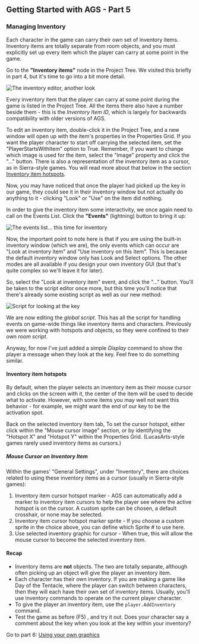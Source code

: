 ## Getting Started with AGS - Part 5

### Managing Inventory

Each character in the game can carry their own set of inventory items.
Inventory items are totally separate from room objects, and you must
explicitly set up every item which the player can carry at some point in
the game.

Go to the **"Inventory items"** node in the Project Tree. We visited this
briefly in part 4, but it's time to go into a bit more detail.

![The inventory editor, another look](https://user-images.githubusercontent.com/31778541/79494549-33230380-7ff1-11ea-978e-ed47fa886b0a.png)

Every inventory item that the player can carry at some point during the
game is listed in the Project Tree. All the items there also have a
number beside them - this is the _Inventory Item ID_, which is largely for
backwards compatibility with older versions of AGS.

To edit an inventory item, double-click it in the Project Tree, and a
new window will open up with the item's properties in the Properties Grid.
If you want the player character to start off carrying the selected
item, set the "PlayerStartsWithItem" option to True. Remember, if you
want to change which image is used for the item, select the "Image"
property and click the "..." button. There is also a representation of the inventory item as a cursor, as in Sierra-style games. You will read more about that below in the section [Inventory item hotspots](acintro5#inventory-item-hotspots).

Now, you may have noticed that once the player had picked up the key in
our game, they could see it in their inventory window but not actually
do anything to it - clicking "Look" or "Use" on the item did nothing.

In order to give the inventory item some interactivity, we once again
need to call on the Events List. Click the **"Events"** (lightning) button
to bring it up:

![The events list... this time for inventory](https://user-images.githubusercontent.com/31778541/79505093-e136a980-8001-11ea-89ff-4836c1d9ebc8.png)

Now, the important point to note here is that if you are using the
built-in inventory window (which we are), the only events which can
occur are "Look at inventory item" and "Use inventory on this item".
This is because the default inventory window only has Look and Select
options. The other modes are all available if you design your own
inventory GUI (but that's quite complex so we'll leave it for later).

So, select the "Look at inventory item" event, and click the "..."
button. You'll be taken to the script editor once more, but this time
you'll notice that there's already some existing script as well as our
new method:

![Script for looking at the key](https://user-images.githubusercontent.com/31778541/79505408-54d8b680-8002-11ea-915a-8cf241c740c2.png)

We are now editing the *global script*. This has all the script for
handling events on game-wide things like inventory items and characters.
Previously we were working with hotspots and objects, so they were
confined to their own *room script*.

Anyway, for now I've just added a simple _Display_ command to show the
player a message when they look at the key. Feel free to do something
similar.

#### Inventory item hotspots

By default, when the player selects an inventory item as their mouse
cursor and clicks on the screen with it, the center of the item will be
used to decide what to activate. However, with some items you may well
not want this behavior - for example, we might want the end of our key
to be the activation spot.

Back on the selected inventory item tab, To set the cursor hotspot, either click within the "Mouse cursor image" section, or by identifying the "Hotspot X" and "Hotspot Y" within the Properties Grid. (LucasArts-style games rarely used inventory items as cursors.)

##### Mouse Cursor on Inventory Item

Within the games' "General Settings", under "Inventory", there are choices related to using these inventory items as a cursor (usually in Sierra-style games):

1. Inventory item cursor hotspot marker - AGS can automatically add a marker to inventory item cursors to help the player see where the active hotspot is on the cursor. A custom sprite can be chosen, a default crosshair, or none may be selected.
2. Inventory item cursor hotspot marker sprite - If you choose a custom sprite in the choice above, you can define which Sprite # to use here.
3. Use selected inventory graphic for cursor - When true, this will allow the mouse cursor to become the selected inventory item.

#### Recap

-   Inventory items are **not** objects. The two are totally separate,
    although often picking up an object will give the player an
    inventory item.
-   Each character has their own inventory. If you are making a game
    like Day of the Tentacle, where the player can switch between
    characters, then they will each have their own set of inventory
    items. Usually, you'll use inventory commands to operate on the
    current player character.
-   To give the player an inventory item, use the
    `player.AddInventory` command.
-   Test the game as before (F5) , and try it out. Does your character say a comment about the key when you look at the key within your inventory?

Go to part 6: [Using your own graphics](acintro6)
